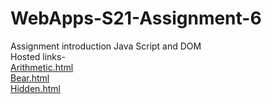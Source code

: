 # WebApps-S21-Assignment-6
Assignment introduction Java Script and DOM<br>
Hosted links-<br>
[Arithmetic.html](https://44-563-web-apps-s21.github.io/webapps-s21-assignment-6-balumalladi/arithmetic.html)<br>
[Bear.html](https://44-563-web-apps-s21.github.io/webapps-s21-assignment-6-balumalladi/bear.html)<br>
[Hidden.html](https://44-563-web-apps-s21.github.io/webapps-s21-assignment-6-balumalladi/hidden.html)
